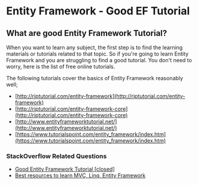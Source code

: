 # Entity Framework - Good EF Tutorial

## What are good Entity Framework Tutorial?  

When you want to learn any subject, the first step is to find the learning materials or tutorials related to that topic. So if you're going to learn Entity Framework and you are struggling to find a good tutorial. You don't need to worry, here is the list of free online tutorials. 

The following tutorials cover the basics of Entity Framework reasonably well;

- [http://riptutorial.com/entity-framework](http://riptutorial.com/entity-framework)
- [http://riptutorial.com/entity-framework-core](http://riptutorial.com/entity-framework-core)
- [http://www.entityframeworktutorial.net/](http://www.entityframeworktutorial.net/)
- [https://www.tutorialspoint.com/entity_framework/index.htm](https://www.tutorialspoint.com/entity_framework/index.htm)

### StackOverflow Related Questions

 - [Good Entity Framework Tutorial [closed]](https://stackoverflow.com/questions/12930884/good-entity-framework-tutorial)
 - [Best resources to learn MVC, Linq, Entity Framework](https://stackoverflow.com/questions/8992618/best-resources-to-learn-mvc-linq-entity-framework)
